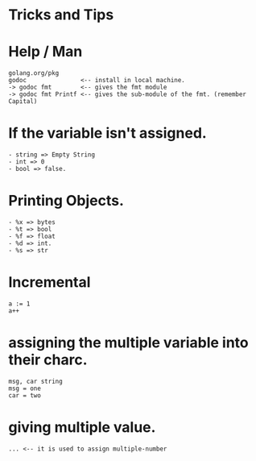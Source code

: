 # Tricks and Tips

# Help / Man
```
golang.org/pkg
godoc               <-- install in local machine.
-> godoc fmt        <-- gives the fmt module
-> godoc fmt Printf <-- gives the sub-module of the fmt. (remember Capital)
```

# If the variable isn't assigned.
```
- string => Empty String
- int => 0
- bool => false.
```

# Printing Objects.
```
- %x => bytes
- %t => bool
- %f => float
- %d => int.
- %s => str
```

# Incremental
```
a := 1
a++
```

# assigning the multiple variable into their charc.
```
msg, car string
msg = one
car = two
```

# giving multiple value.
```
... <-- it is used to assign multiple-number
```
